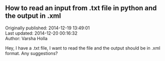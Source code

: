 ## How to read an input from .txt file in python and the output in .xml  
Originally published: 2014-12-19 13:49:01  
Last updated: 2014-12-20 00:16:32  
Author: Varsha Holla  
  
Hey, I have a .txt file, I want to read the file and the output should be in .xml format. 
Any suggestions? 